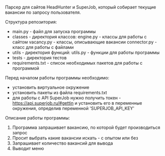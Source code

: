 Парсер для сайтов HeadHunter и SuperJob, который собирает текущие вакансии по запросу пользователя.


Структура репозитория:
- main.py - файл для запуска программы
- classes - директория классов:
                               engine.py - классы для работы с сайтом
                               vacancy.py - классы, описывающие вакансии
                               connector.py - класс для работы с файлами
- utils - директория функций: 
                               utils.py - функции для работы программы
- tests - директория тестов
- requirements.txt - список необходимых пакетов для работы с программой


Перед началом работы программы необходимо:
- установить виртуальное окружение
- установить пакеты из файла requirements.txt 
- для работы с API SuperJob нужно получить токен - https://api.superjob.ru/#gettin и установить его в переменные
окружения, определив переменной 'SUPERJOB_API_KEY'


Описание работы программы:
1. Программа запрашивает вакансию, по которой будет производиться запрос
2. Просит выбрать какие вакансии искать - с опытом или без
3. Запрашивает количество вакансий для вывода
4. Выводит меню